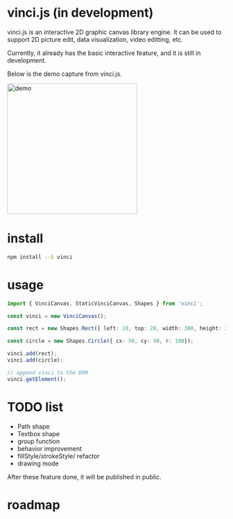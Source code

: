 # vinci.js (in development)

vinci.js is an interactive 2D graphic canvas library engine. It can be used to support 2D picture edit, data visualization, video editting, etc.   

Currently, it already has the basic interactive feature, and it is still in development. 

Below is the demo capture from vinci.js.     

<img alt="demo" src="https://github.com/wangmengHB/vinci/blob/master/images/demo1.png?raw=true" height="300" />

# install
```bash
npm install --S vinci
```

# usage
```ts
import { VinciCanvas, StaticVinciCanvas, Shapes } from 'vinci';
```

```ts
const vinci = new VinciCanvas();

const rect = new Shapes.Rect({ left: 10, top: 20, width: 300, height: 200 });

const circle = new Shapes.Circle({ cx: 50, cy: 50, r: 100});

vinci.add(rect);
vinci.add(circle);

// append vinci to the DOM
vinci.getElement();

```


# TODO list

* Path shape
* Textbox shape
* group function    
* behavior improvement    
* fillStyle/strokeStyle/ refactor
* drawing mode  

After these feature done, it will be published in public. 


# roadmap 






